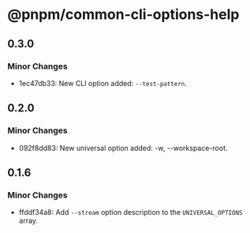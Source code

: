 # @pnpm/common-cli-options-help

## 0.3.0

### Minor Changes

- 1ec47db33: New CLI option added: `--test-pattern`.

## 0.2.0

### Minor Changes

- 092f8dd83: New universal option added: -w, --workspace-root.

## 0.1.6

### Minor Changes

- ffddf34a8: Add `--stream` option description to the `UNIVERSAL_OPTIONS` array.
